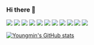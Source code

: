 ### Hi there 👋

<a href="https://www.oracle.com/legal/logos.html" target="_blank"><img src="https://img.shields.io/badge/java-007396?style=flat-square&logo=java&logoColor=white"/></a>
<a href="https://www.jetbrains.com/company/brand/" target="_blank"><img src="https://img.shields.io/badge/kotlin-0095D5?style=flat-square&logo=kotlin&logoColor=white"/></a>
<a href="https://spdx.org/licenses/MIT" target="_blank"><img src="https://img.shields.io/badge/javascript-F7DF1E?style=flat-square&logo=javascript&logoColor=white"/></a>
<img src="https://img.shields.io/badge/aws-232F3E?style=flat-square&logo=amazonaws&logoColor=white"/>
<a href="https://gradle.com/brand" target="_blank"><img src="https://img.shields.io/badge/gradle-02303A?style=flat-square&logo=gradle&logoColor=white"/></a>
<a href="https://spdx.org/licenses/CC-BY-SA-3.0" target="_blank"><img src="https://img.shields.io/badge/jenkins-D24939?style=flat-square&logo=jenkins&logoColor=white"/></a>
<img src="https://img.shields.io/badge/spring-6DB33F?style=flat-square&logo=spring&logoColor=white"/>
<img src="https://img.shields.io/badge/springboot-6DB33F?style=flat-square&logo=springboot&logoColor=white"/>
<img src="https://img.shields.io/badge/docker-2496ED?style=flat-square&logo=docker&logoColor=white"/>
<a href="https://www.oracle.com/legal/logos.html" target="_blank"><img src="https://img.shields.io/badge/oracle-F80000?style=flat-square&logo=oracle&logoColor=white"/></a>
<a href="https://www.mysql.com/about/legal/logos.html" target="_blank"><img src="https://img.shields.io/badge/mysql-4479A1?style=flat-square&logo=mysql&logoColor=white"/></a>

[![Youngmin's GitHub stats](https://github-readme-stats.vercel.app/api?username=ym-seo&include_all_commits=true&count_private=true&show_icons=true)](https://github.com/jiholee0/github-readme-stats)


<!--
**ym-seo/ym-seo** is a ✨ _special_ ✨ repository because its `README.md` (this file) appears on your GitHub profile.

Here are some ideas to get you started:

- 🔭 I’m currently working on ...
- 🌱 I’m currently learning ...
- 👯 I’m looking to collaborate on ...
- 🤔 I’m looking for help with ...
- 💬 Ask me about ...
- 📫 How to reach me: ...
- 😄 Pronouns: ...
- ⚡ Fun fact: ...
-->
